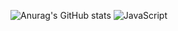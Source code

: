 ![Anurag's GitHub stats](https://github-readme-stats.vercel.app/api?username=DEV-PEACE&show_icons=true&theme=radical)
![JavaScript](https://img.shields.io/badge/javascript-%23323330.svg?style=for-the-badge&logo=javascript&logoColor=%23F7DF1E)
